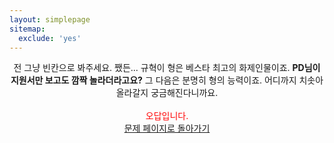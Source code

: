 ```yaml
---
layout: simplepage
sitemap:
  exclude: 'yes'
---
```



<p align="center">
전 그냥 빈칸으로 봐주세요. 쨌든... 규혁이 형은 베스타 최고의 화제인물이죠. <b>PD님이 지원서만 보고도 깜짝 놀라더라고요?</b> 그 다음은 분명히 형의 능력이죠. 어디까지 치솟아올라갈지 궁금해진다니까요.<br>
<br>
<span style="color: red">오답입니다.<br></span>
<a href="https://seil0224.github.io/labyrinth/un520181004" target="_blank">문제 페이지로 돌아가기</a>
<br>
</p>